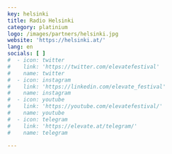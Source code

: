 ```yaml
---
key: helsinki
title: Radio Helsinki
category: platinium
logo: /images/partners/helsinki.jpg
website: 'https://helsinki.at/'
lang: en
socials: [ ]
#  - icon: twitter
#    link: 'https://twitter.com/elevatefestival'
#    name: twitter
#  - icon: instagram
#    link: 'https://linkedin.com/elevate_festival'
#    name: instagram
#  - icon: youtube
#    link: 'https://youtube.com/elevatefestival/'
#    name: youtube
#  - icon: telegram
#    link: 'https://elevate.at/telegram/'
#    name: telegram

---
```



